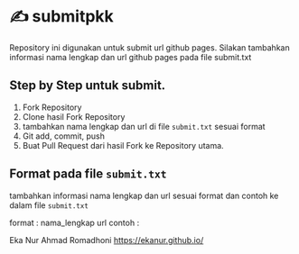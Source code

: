 # :writing_hand: submitpkk
Repository ini digunakan untuk submit url github pages. Silakan tambahkan informasi nama lengkap dan url github pages pada file submit.txt

## Step by Step untuk submit.
1. Fork Repository
1. Clone hasil Fork Repository
1. tambahkan nama lengkap dan url di file `submit.txt` sesuai format
1. Git add, commit, push
1. Buat Pull Request dari hasil Fork ke Repository utama.

## Format pada file `submit.txt`
tambahkan informasi nama lengkap dan url sesuai format dan contoh ke dalam file `submit.txt`

format :
nama_lengkap url
contoh :

Eka Nur Ahmad Romadhoni https://ekanur.github.io/

